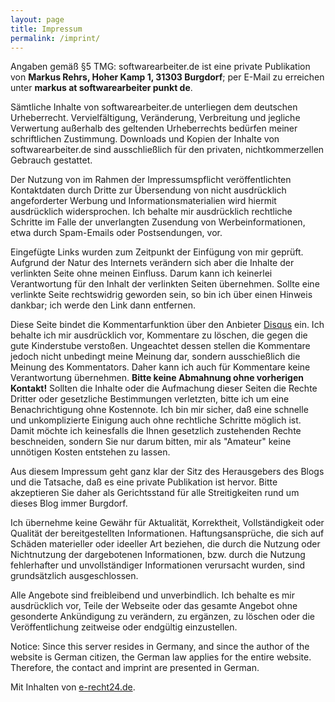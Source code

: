 ```yaml
---
layout: page
title: Impressum
permalink: /imprint/
---
```


Angaben gemäß §5 TMG: softwarearbeiter.de ist eine private Publikation von **Markus Rehrs, Hoher Kamp 1, 31303 Burgdorf**; per E-Mail zu erreichen unter **markus at softwarearbeiter punkt de**.

Sämtliche Inhalte von softwarearbeiter.de unterliegen dem deutschen Urheberrecht. Vervielfältigung, Veränderung, Verbreitung und jegliche Verwertung außerhalb des geltenden Urheberrechts bedürfen meiner schriftlichen Zustimmung. Downloads und Kopien der Inhalte von softwarearbeiter.de sind ausschließlich für den privaten, nichtkommerzellen Gebrauch gestattet.

Der Nutzung von im Rahmen der Impressumspflicht veröffentlichten Kontaktdaten durch Dritte zur Übersendung von nicht ausdrücklich angeforderter Werbung und Informationsmaterialien wird hiermit ausdrücklich widersprochen. Ich behalte mir ausdrücklich rechtliche Schritte im Falle der unverlangten Zusendung von Werbeinformationen, etwa durch Spam-Emails oder Postsendungen, vor.

Eingefügte Links wurden zum Zeitpunkt der Einfügung von mir geprüft. Aufgrund der Natur des Internets verändern sich aber die Inhalte der verlinkten Seite ohne meinen Einfluss. Darum kann ich keinerlei Verantwortung für den Inhalt der verlinkten Seiten übernehmen. Sollte eine verlinkte Seite rechtswidrig geworden sein, so bin ich über einen Hinweis dankbar; ich werde den Link dann entfernen.

Diese Seite bindet die Kommentarfunktion über den Anbieter [Disqus][1] ein. Ich behalte ich mir ausdrücklich vor, Kommentare zu löschen, die gegen die gute Kinderstube verstoßen. Ungeachtet dessen stellen die Kommentare jedoch nicht unbedingt meine Meinung dar, sondern ausschießlich die Meinung des Kommentators. Daher kann ich auch für Kommentare keine Verantwortung übernehmen. **Bitte keine Abmahnung ohne vorherigen Kontakt!** Sollten die Inhalte oder die Aufmachung dieser Seiten die Rechte Dritter oder gesetzliche Bestimmungen verletzten, bitte ich um eine Benachrichtigung ohne Kostennote. Ich bin mir sicher, daß eine schnelle und unkomplizierte Einigung auch ohne rechtliche Schritte möglich ist. Damit möchte ich keinesfalls die Ihnen gesetzlich zustehenden Rechte beschneiden, sondern Sie nur darum bitten, mir als "Amateur" keine unnötigen Kosten entstehen zu lassen.

Aus diesem Impressum geht ganz klar der Sitz des Herausgebers des Blogs und die Tatsache, daß es eine private Publikation ist hervor. Bitte akzeptieren Sie daher als Gerichtsstand für alle Streitigkeiten rund um dieses Blog immer Burgdorf.

Ich übernehme keine Gewähr für Aktualität, Korrektheit, Vollständigkeit oder Qualität der bereitgestellten Informationen. Haftungsansprüche, die sich auf Schäden materieller oder ideeller Art beziehen, die durch die Nutzung oder Nichtnutzung der dargebotenen Informationen, bzw. durch die Nutzung fehlerhafter und unvollständiger Informationen verursacht wurden, sind grundsätzlich ausgeschlossen.

Alle Angebote sind freibleibend und unverbindlich. Ich behalte es mir ausdrücklich vor, Teile der Webseite oder das gesamte Angebot ohne gesonderte Ankündigung zu verändern, zu ergänzen, zu löschen oder die Veröffentlichung zeitweise oder endgültig einzustellen.

Notice: Since this server resides in Germany, and since the author of the website is German citizen, the German law applies for the entire website. Therefore, the contact and imprint are presented in German.

Mit Inhalten von [e-recht24.de][2].

 [2]: https://disqus.com/
 [1]: http://www.e-recht24.de